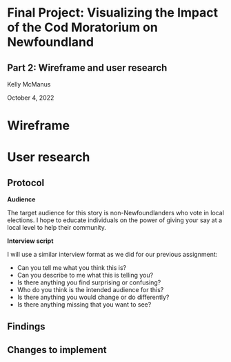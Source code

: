 # Final Project: Visualizing the Impact of the Cod Moratorium on Newfoundland
## Part 2: Wireframe and user research

Kelly McManus

October 4, 2022

# Wireframe

<script src="https://carnegiemellon.shorthandstories.com/newfoundland-cod-moratorium-draft/embed.js"></script>

# User research

## Protocol

**Audience**

The target audience for this story is non-Newfoundlanders who vote in local elections. I hope to educate individuals on the power of giving your say at a local level to help their community. 

**Interview script**

I will use a similar interview format as we did for our previous assignment: 
- Can you tell me what you think this is?
- Can you describe to me what this is telling you?
- Is there anything you find surprising or confusing?
- Who do you think is the intended audience for this?
- Is there anything you would change or do differently?
- Is there anything missing that you want to see?

## Findings

## Changes to implement
